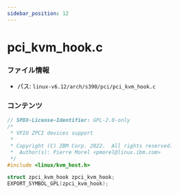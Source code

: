 ```yaml
---
sidebar_position: 12
---
```

# pci_kvm_hook.c

### ファイル情報

- パス: `linux-v6.12/arch/s390/pci/pci_kvm_hook.c`

### コンテンツ

```c
// SPDX-License-Identifier: GPL-2.0-only
/*
 * VFIO ZPCI devices support
 *
 * Copyright (C) IBM Corp. 2022.  All rights reserved.
 *	Author(s): Pierre Morel <pmorel@linux.ibm.com>
 */
#include <linux/kvm_host.h>

struct zpci_kvm_hook zpci_kvm_hook;
EXPORT_SYMBOL_GPL(zpci_kvm_hook);

```
